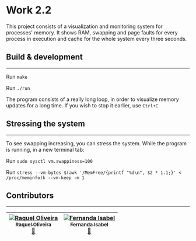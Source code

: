 # Work 2.2

This project consists of a visualization and monitoring system for processes' memory. It shows RAM, swapping and page faults for every process in execution and cache for the whole system every three seconds.

## Build & development 
---

Run `make`

Run `./run`

The program consists of a really long loop, in order to visualize memory updates for a long time. If you wish to stop it earlier, use `Ctrl+C`

## Stressing the system
---

To see swapping increasing, you can stress the system. While the program is running, in a new terminal tab:

Run `sudo sysctl vm.swappiness=100`

Run `stress --vm-bytes $(awk '/MemFree/{printf "%d\n", $2 * 1.1;}' < /proc/meminfo)k --vm-keep -m 1`

## Contributors ##
---

| [![Raquel Oliveira](https://avatars.githubusercontent.com/raquel-oliveira?s=100)<br /><sub> Raquel Oliveira</sub>](http://raquel-oliveira.github.io)<br />[👀](https://github.com/raquel-oliveira/operational-systems/commits?author=raquel-oliveira) | [![Fernanda Isabel](https://avatars.githubusercontent.com/feisabel?s=100)<br /><sub>Fernanda Isabel</sub>](https://github.com/feisabel)<br />[👀](https://github.com/raquel-oliveira/operational-systems/commits?author=feisabel)|
| :---: | :---: |
